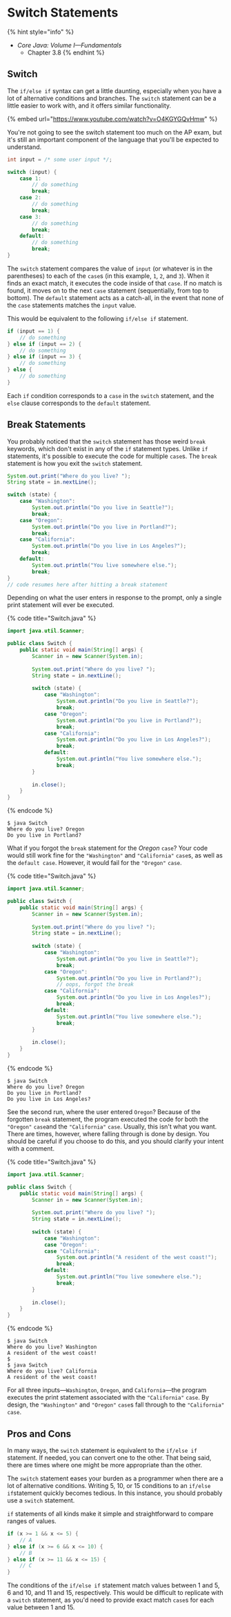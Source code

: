 # Switch Statements

{% hint style="info" %}
* _Core Java: Volume I—Fundamentals_
  * Chapter 3.8
{% endhint %}

## Switch

The `if/else if` syntax can get a little daunting, especially when you have a lot of alternative conditions and branches. The `switch` statement can be a little easier to work with, and it offers similar functionality.

{% embed url="https://www.youtube.com/watch?v=O4KGYGQvHmw" %}

You're not going to see the switch statement too much on the AP exam, but it's still an important component of the language that you'll be expected to understand.

```java
int input = /* some user input */;

switch (input) {
    case 1:
        // do something
        break;
    case 2:
        // do something
        break;
    case 3:
        // do something
        break;
    default:
        // do something
        break;
}
```

The `switch` statement compares the value of `input` \(or whatever is in the parentheses\) to each of the `case`s \(in this example, `1`, `2`, and `3`\). When it finds an exact match, it executes the code inside of that `case`. If no match is found, it moves on to the next `case` statement \(sequentially, from top to bottom\). The `default` statement acts as a catch-all, in the event that none of the `case` statements matches the `input` value.

This would be equivalent to the following `if/else if` statement.

```java
if (input == 1) {
    // do something
} else if (input == 2) {
    // do something
} else if (input == 3) {
    // do something
} else {
    // do something
}
```

Each `if` condition corresponds to a `case` in the `switch` statement, and the `else` clause corresponds to the `default` statement.

## Break Statements

You probably noticed that the `switch` statement has those weird `break` keywords, which don't exist in any of the `if` statement types. Unlike `if` statements, it's possible to execute the code for multiple `case`s. The `break` statement is how you exit the `switch` statement.

```java
System.out.print("Where do you live? ");
String state = in.nextLine();

switch (state) {
    case "Washington":
        System.out.println("Do you live in Seattle?");
        break;
    case "Oregon":
        System.out.println("Do you live in Portland?");
        break;
    case "California":
        System.out.println("Do you live in Los Angeles?");
        break;
    default:
        System.out.println("You live somewhere else.");
        break;
}
// code resumes here after hitting a break statement
```

Depending on what the user enters in response to the prompt, only a single print statement will ever be executed.

{% code title="Switch.java" %}
```java
import java.util.Scanner;

public class Switch {
    public static void main(String[] args) {
        Scanner in = new Scanner(System.in);
        
        System.out.print("Where do you live? ");
        String state = in.nextLine();
        
        switch (state) {
            case "Washington":
                System.out.println("Do you live in Seattle?");
                break;
            case "Oregon":
                System.out.println("Do you live in Portland?");
                break;
            case "California":
                System.out.println("Do you live in Los Angeles?");
                break;
            default:
                System.out.println("You live somewhere else.");
                break;
        }
        
        in.close();
    }
}
```
{% endcode %}

```text
$ java Switch
Where do you live? Oregon
Do you live in Portland?
```

What if you forgot the `break` statement for the _Oregon_ `case`? Your code would still work fine for the `"Washington"` and `"California"` `case`s, as well as the `default case`. However, it would fail for the `"Oregon"` `case`.

{% code title="Switch.java" %}
```java
import java.util.Scanner;

public class Switch {
    public static void main(String[] args) {
        Scanner in = new Scanner(System.in);
        
        System.out.print("Where do you live? ");
        String state = in.nextLine();
        
        switch (state) {
            case "Washington":
                System.out.println("Do you live in Seattle?");
                break;
            case "Oregon":
                System.out.println("Do you live in Portland?");
                // oops, forgot the break
            case "California":
                System.out.println("Do you live in Los Angeles?");
                break;
            default:
                System.out.println("You live somewhere else.");
                break;
        }
        
        in.close();
    }
}
```
{% endcode %}

```text
$ java Switch
Where do you live? Oregon
Do you live in Portland?
Do you live in Los Angeles?
```

See the second run, where the user entered `Oregon`? Because of the forgotten `break` statement, the program executed the code for both the `"Oregon"` `case`and the `"California"` `case`. Usually, this isn't what you want. There are times, however, where falling through is done by design. You should be careful if you choose to do this, and you should clarify your intent with a comment.

{% code title="Switch.java" %}
```java
import java.util.Scanner;

public class Switch {
    public static void main(String[] args) {
        Scanner in = new Scanner(System.in);
        
        System.out.print("Where do you live? ");
        String state = in.nextLine();
        
        switch (state) {
            case "Washington":
            case "Oregon":
            case "California":
                System.out.println("A resident of the west coast!");
                break;
            default:
                System.out.println("You live somewhere else.");
                break;
        }
        
        in.close();
    }
}
```
{% endcode %}

```text
$ java Switch
Where do you live? Washington
A resident of the west coast!
$
$ java Switch
Where do you live? California
A resident of the west coast!
```

For all three inputs—`Washington`, `Oregon`, and `California`—the program executes the print statement associated with the `"California"` `case`. By design, the `"Washington"` and `"Oregon"` `case`s fall through to the `"California"` `case`.

## Pros and Cons

In many ways, the `switch` statement is equivalent to the `if/else if` statement. If needed, you can convert one to the other. That being said, there are times where one might be more appropriate than the other.

The `switch` statement eases your burden as a programmer when there are a lot of alternative conditions. Writing 5, 10, or 15 conditions to an `if/else if`statement quickly becomes tedious. In this instance, you should probably use a `switch` statement.

`if` statements of all kinds make it simple and straightforward to compare ranges of values.

```java
if (x >= 1 && x <= 5) {
    // A
} else if (x >= 6 && x <= 10) {
    // B
} else if (x >= 11 && x <= 15) {
    // C 
}
```

The conditions of the `if/else if` statement match values between 1 and 5, 6 and 10, and 11 and 15, respectively. This would be difficult to replicate with a `switch` statement, as you'd need to provide exact match `case`s for each value between 1 and 15.

